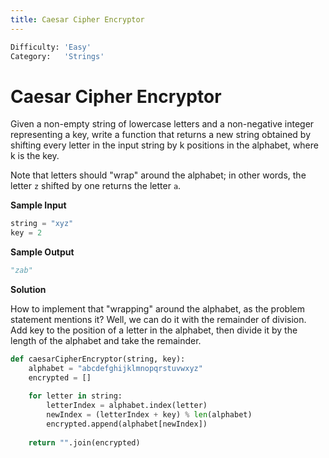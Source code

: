 ```yaml
---
title: Caesar Cipher Encryptor
---
```


```python
Difficulty: 'Easy'
Category:   'Strings'
```
# Caesar Cipher Encryptor
Given a non-empty string of lowercase letters and a non-negative integer representing a key, write a function that returns a new string obtained by shifting every letter in the input string by k positions in the alphabet, where k is the key.

Note that letters should "wrap" around the alphabet; in other words, the letter `z` shifted by one returns the letter `a`.

**Sample Input**
```python
string = "xyz"
key = 2
```

**Sample Output**
```python
"zab"
```

**Solution**

How to implement that "wrapping" around the alphabet, as the problem statement mentions it? Well, we can do it with the remainder of division. Add key to the position of a letter in the alphabet, then divide it by the length of the alphabet and take the remainder.
```python
def caesarCipherEncryptor(string, key):
    alphabet = "abcdefghijklmnopqrstuvwxyz"
    encrypted = []
	
    for letter in string:
        letterIndex = alphabet.index(letter)
        newIndex = (letterIndex + key) % len(alphabet)
        encrypted.append(alphabet[newIndex])
	
    return "".join(encrypted)
```
